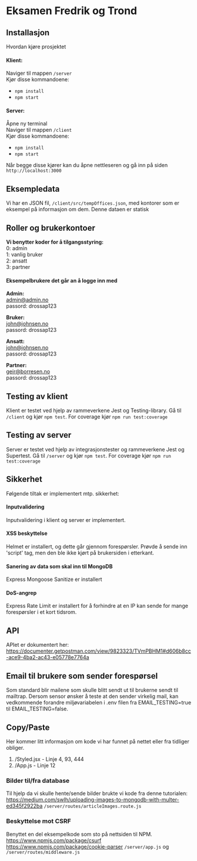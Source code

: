 # Eksamen Fredrik og Trond

## Installasjon
Hvordan kjøre prosjektet
#### Klient:
Naviger til mappen ```/server```<br>
Kjør disse kommandoene:
- ```npm install```
- ```npm start```
#### Server:
Åpne ny terminal<br>
Naviger til mappen ```/client```<br>
Kjør disse kommandoene:
- ```npm install```
- ```npm start```

Når begge disse kjører kan du åpne 
nettleseren og gå inn på siden 
``http://localhost:3000``
## Eksempledata
Vi har en JSON fil, ```/client/src/tempOffices.json```, med kontorer som er eksempel på informasjon om dem. Denne dataen er statisk
## Roller og brukerkontoer
<b>Vi benytter koder for å tilgangsstyring:</b><br>
0: admin<br>
1: vanlig bruker<br>
2: ansatt<br>
3: partner

#### Eksempelbrukere det går an å logge inn med
<b>Admin:</b><br>
admin@admin.no<br>
passord: drossap123

<b>Bruker:</b><br>
john@johnsen.no<br>
passord: drossap123

<b>Ansatt: </b><br>
john@johnsen.no<br>
passord: drossap123

<b>Partner: </b><br>
geir@borresen.no<br>
passord: drossap123
## Testing av klient
Klient er testet ved hjelp av rammeverkene Jest og Testing-library.
Gå til ```/client``` og kjør ```npm test```. For coverage kjør ```npm run test:coverage```

## Testing av server
Server er testet ved hjelp av integrasjonstester og rammeverkene Jest og Supertest.
Gå til ```/server``` og kjør ```npm test```. For coverage kjør ```npm run test:coverage```

## Sikkerhet
Følgende tiltak er implementert mtp. sikkerhet:
#### Inputvalidering
Inputvalidering i klient og server er implementert.
#### XSS beskyttelse
Helmet er installert, og dette går gjennom forespørsler.
Prøvde å sende inn 'script' tag, men den ble ikke kjørt på brukersiden i etterkant.
#### Sanering av data som skal inn til MongoDB
Express Mongoose Sanitize er installert
#### DoS-angrep
Express Rate Limit er installert for å forhindre
at en IP kan sende for mange forespørsler i et kort tidsrom.

## API
APIet er dokumentert her:
https://documenter.getpostman.com/view/9823323/TVmPBHM1#d606b8cc-ace9-4ba2-ac43-e05778e7764a

## Email til brukere som sender forespørsel
Som standard blir mailene som skulle blitt sendt ut til brukerne sendt til mailtrap. Dersom sensor ønsker å teste at den sender virkelig mail, kan vedkommende forandre miljøvariabelen i .env filen fra EMAIL_TESTING=true til EMAIL_TESTING=false.

## Copy/Paste
Her kommer litt informasjon om kode vi har funnet på nettet eller fra tidliger obliger.
1. /Styled.jsx - Linje 4, 93, 444
2. /App.js - Linje 12

### Bilder til/fra database 
Til hjelp da vi skulle hente/sende bilder brukte vi kode fra denne tutorialen: https://medium.com/swlh/uploading-images-to-mongodb-with-multer-ed345f2922ba
```/server/routes/articleImages.route.js```

### Beskyttelse mot CSRF
Benyttet en del eksempelkode som sto på nettsiden til NPM.
https://www.npmjs.com/package/csurf
https://www.npmjs.com/package/cookie-parser
```/server/app.js```
og
```/server/routes/middleware.js```


